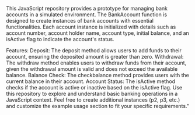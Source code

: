 This JavaScript repository provides a prototype for managing bank accounts in a simulated environment. The BankAccount function is designed to create instances of bank accounts with essential functionalities. Each account instance is initialized with details such as account number, account holder name, account type, initial balance, and an isActive flag to indicate the account's status.

Features:
Deposit: The deposit method allows users to add funds to their account, ensuring the deposited amount is greater than zero.
Withdrawal: The withdraw method enables users to withdraw funds from their account, given the withdrawal amount is valid and does not exceed the available balance.
Balance Check: The checkbalance method provides users with the current balance in their account.
Account Status: The isActive method checks if the account is active or inactive based on the isActive flag.
Use this repository to explore and understand basic banking operations in a JavaScript context. Feel free to create additional instances (p2, p3, etc.) and customize the example usage section to fit your specific requirements."
